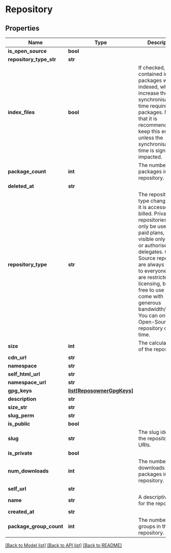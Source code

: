 # Repository

## Properties
Name | Type | Description | Notes
------------ | ------------- | ------------- | -------------
**is_open_source** | **bool** |  | 
**repository_type_str** | **str** |  | [optional] 
**index_files** | **bool** | If checked, files contained in packages will be indexed, which increase the synchronisation time required for packages. Note that it is recommended you keep this enabled unless the synchronisation time is significantly impacted. | [optional] 
**package_count** | **int** | The number of packages in the repository. | [optional] 
**deleted_at** | **str** |  | [optional] 
**repository_type** | **str** | The repository type changes how it is accessed and billed. Private repositories can only be used on paid plans, but are visible only to you or authorised delegates. Open-Source repositories are always visible to everyone and are restricted by licensing, but are free to use and come with generous bandwidth/storage. You can only select Open-Source at repository creation time. | [optional] 
**size** | **int** | The calculated size of the repository. | [optional] 
**cdn_url** | **str** |  | [optional] 
**namespace** | **str** |  | 
**self_html_url** | **str** |  | [optional] 
**namespace_url** | **str** |  | [optional] 
**gpg_keys** | [**list[ReposownerGpgKeys]**](ReposownerGpgKeys.md) |  | [optional] 
**description** | **str** |  | 
**size_str** | **str** |  | [optional] 
**slug_perm** | **str** |  | [optional] 
**is_public** | **bool** |  | 
**slug** | **str** | The slug identifies the repository in URIs. | [optional] 
**is_private** | **bool** |  | 
**num_downloads** | **int** | The number of downloads for packages in the repository. | [optional] 
**self_url** | **str** |  | [optional] 
**name** | **str** | A descriptive name for the repository. | [optional] 
**created_at** | **str** |  | [optional] 
**package_group_count** | **int** | The number of groups in the repository. | [optional] 

[[Back to Model list]](../README.md#documentation-for-models) [[Back to API list]](../README.md#documentation-for-api-endpoints) [[Back to README]](../README.md)


